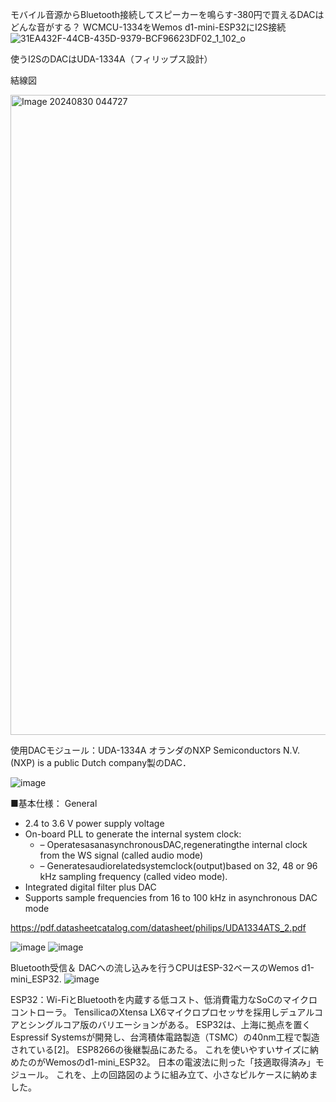 モバイル音源からBluetooth接続してスピーカーを鳴らす-380円で買えるDACはどんな音がする？
WCMCU-1334をWemos d1-mini-ESP32にI2S接続
![31EA432F-44CB-435D-9379-BCF96623DF02_1_102_o](https://github.com/user-attachments/assets/3bd2be1e-f6c2-48ec-915b-7ce60ffbe906)

使うI2SのDACはUDA-1334A（フィリップス設計）

結線図

<img width="1024" alt="Image 20240830 044727" src="https://github.com/user-attachments/assets/0d998775-aa11-4b46-b49f-5936fc7d64e2">



使用DACモジュール：UDA-1334A
オランダのNXP Semiconductors N.V. (NXP) is a public Dutch company製のDAC．

![image](https://github.com/user-attachments/assets/4f22c76f-b9d8-426d-8e54-4471831496e3)

■基本仕様：
 General 
- 2.4 to 3.6 V power supply voltage 
- On-board PLL to generate the internal system clock: 
	- –  OperatesasanasynchronousDAC,regeneratingthe internal clock from the WS signal (called audio mode) 
	- –  Generatesaudiorelatedsystemclock(output)based on 32, 48 or 96 kHz sampling frequency (called video mode). 
- Integrated digital filter plus DAC 
- Supports sample frequencies from 16 to 100 kHz in 
  asynchronous DAC mode 

https://pdf.datasheetcatalog.com/datasheet/philips/UDA1334ATS_2.pdf

![image](https://github.com/user-attachments/assets/c5b5eaed-461f-4f55-83a9-7fdc72b332f0)
![image](https://github.com/user-attachments/assets/d69ac52e-e211-4a99-b40a-9d2901a48835)


Bluetooth受信＆   DACへの流し込みを行うCPUはESP-32ベースのWemos d1-mini_ESP32.
![image](https://github.com/user-attachments/assets/e307c5df-6b45-4bde-a2e0-47feb0ea97e7)


ESP32：Wi-FiとBluetoothを内蔵する低コスト、低消費電力なSoCのマイクロコントローラ。 TensilicaのXtensa LX6マイクロプロセッサを採用しデュアルコアとシングルコア版のバリエーションがある。 ESP32は、上海に拠点を置くEspressif Systemsが開発し、台湾積体電路製造（TSMC）の40nm工程で製造されている[2]。 ESP8266の後継製品にあたる。
これを使いやすいサイズに納めたのがWemosのd1-mini_ESP32。
日本の電波法に則った「技適取得済み」モジュール。
これを、上の回路図のように組み立て、小さなピルケースに納めました。
